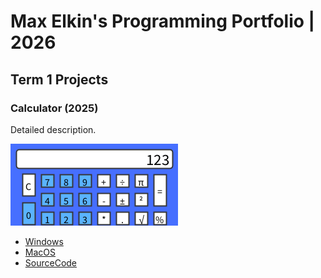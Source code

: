 # Max Elkin's Programming Portfolio | 2026

## Term 1 Projects

### Calculator (2025)

Detailed description.

![RunningCalculator](https://github.com/425676/Portfolio/blob/main/images/calc.png?raw=true)

* [Windows](https://github.com/425676/Portfolio/blob/main/src/Calc/windows-amd64.zip)
* [MacOS]()
* [SourceCode]()

